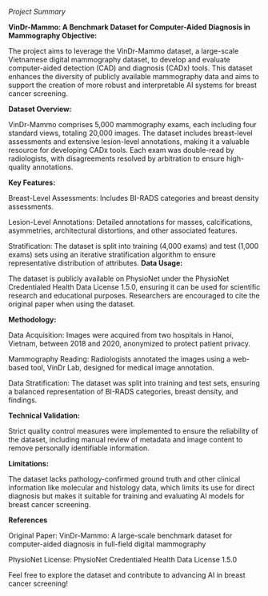 *Project Summary*

**VinDr-Mammo: A Benchmark Dataset for Computer-Aided Diagnosis in Mammography
Objective:**

The project aims to leverage the VinDr-Mammo dataset, a large-scale Vietnamese digital mammography dataset, to develop and evaluate computer-aided detection (CAD) and diagnosis (CADx) tools. This dataset enhances the diversity of publicly available mammography data and aims to support the creation of more robust and interpretable AI systems for breast cancer screening.

**Dataset Overview:**

VinDr-Mammo comprises 5,000 mammography exams, each including four standard views, totaling 20,000 images. The dataset includes breast-level assessments and extensive lesion-level annotations, making it a valuable resource for developing CADx tools. Each exam was double-read by radiologists, with disagreements resolved by arbitration to ensure high-quality annotations.

**Key Features:**

Breast-Level Assessments: Includes BI-RADS categories and breast density assessments.

Lesion-Level Annotations: Detailed annotations for masses, calcifications, asymmetries, architectural distortions, and other associated features.

Stratification: The dataset is split into training (4,000 exams) and test (1,000 exams) sets using an iterative stratification algorithm to ensure representative distribution of attributes.
**Data Usage:**

The dataset is publicly available on PhysioNet under the PhysioNet Credentialed Health Data License 1.5.0, ensuring it can be used for scientific research and educational purposes. Researchers are encouraged to cite the original paper when using the dataset.

**Methodology:**

Data Acquisition: Images were acquired from two hospitals in Hanoi, Vietnam, between 2018 and 2020, anonymized to protect patient privacy.

Mammography Reading: Radiologists annotated the images using a web-based tool, VinDr Lab, designed for medical image annotation.

Data Stratification: The dataset was split into training and test sets, ensuring a balanced representation of BI-RADS categories, breast density, and findings.

**Technical Validation:**

Strict quality control measures were implemented to ensure the reliability of the dataset, including manual review of metadata and image content to remove personally identifiable information.

**Limitations:**

The dataset lacks pathology-confirmed ground truth and other clinical information like molecular and histology data, which limits its use for direct diagnosis but makes it suitable for training and evaluating AI models for breast cancer screening.


**References**

Original Paper: VinDr-Mammo: A large-scale benchmark dataset for computer-aided diagnosis in full-field digital mammography

PhysioNet License: PhysioNet Credentialed Health Data License 1.5.0

Feel free to explore the dataset and contribute to advancing AI in breast cancer screening!
